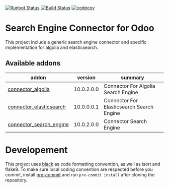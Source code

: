 [![Runbot Status](https://runbot.odoo-community.org/runbot/badge/flat/276/10.0.svg)](https://runbot.odoo-community.org/runbot/repo/github-com-oca-search-engine-276)
[![Build Status](https://travis-ci.org/OCA/search-engine.svg?branch=10.0)](https://travis-ci.org/OCA/search-engine)
[![codecov](https://codecov.io/gh/OCA/search-engine/branch/10.0/graph/badge.svg)](https://codecov.io/gh/OCA/search-engine)


Search Engine Connector for Odoo
===================================

This project include a generic search engine connector and specific implementation for algolia and elasticsearch.

[//]: # (addons)

Available addons
----------------
addon | version | summary
--- | --- | ---
[connector_algolia](connector_algolia/) | 10.0.2.0.0 | Connector For Algolia Search Engine
[connector_elasticsearch](connector_elasticsearch/) | 10.0.0.0.1 | Connector For Elasticsearch Search Engine
[connector_search_engine](connector_search_engine/) | 10.0.2.0.0 | Connector Search Engine

[//]: # (end addons)


Developement
============

This project uses [black](https://github.com/ambv/black) as code formatting convention, as well as isort and flake8.
To make sure local coding convention are respected before you commit, install [pre-commit](https://github.com/pre-commit/pre-commit>) and run ``pre-commit install`` after cloning the repository.

